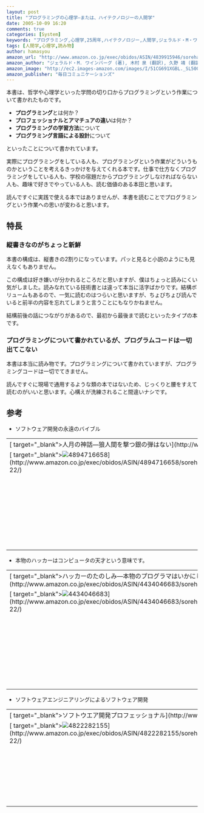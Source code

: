```yaml
---
layout: post
title: "プログラミングの心理学―または、ハイテクノロジーの人間学"
date: 2005-10-09 16:20
comments: true
categories: [System]
keywords: "プログラミング,心理学,25周年,ハイテクノロジー,人間学,ジェラルド・M・ワインバーグ,記念版"
tags: [人間学,心理学,読み物]
author: hamasyou
amazon_url: "http://www.amazon.co.jp/exec/obidos/ASIN/4839915946/sorehabooks-22/250-9930731-7444239?%5Fencoding=UTF8&camp=247&link%5Fcode=xm2"
amazon_author: "ジェラルド・M. ワインバーグ (著), 木村 泉 (翻訳), 久野 靖 (翻訳), 角田 博保 (翻訳), 白浜 律雄 (翻訳)"
amazon_image: "http://ec2.images-amazon.com/images/I/51CG691XGBL._SL500_AA300_.jpg"
amazon_publisher: "毎日コミュニケーションズ"
---
```


本書は、哲学や心理学といった学問の切り口からプログラミングという作業について書かれたものです。

<ul><li><strong>プログラミング</strong>とは何か？</li>
<li><strong>プロフェッショナルとアマチュアの違い</strong>は何か？</li>
<li><strong>プログラミングの学習方法</strong>について</li>
<li><strong>プログラミング言語による設計</strong>について</li>
</ul>

といったことについて書かれています。

実際にプログラミングをしている人も、プログラミングという作業がどういうものかということを考えるきっかけを与えてくれる本です。仕事で仕方なくプログラミングをしている人も、学校の宿題だからプログラミングしなければならない人も、趣味で好きでやっている人も、読む価値のある本田と思います。

読んですぐに実践で使える本ではありませんが、本書を読むことでプログラミングという作業への思いが変わると思います。


<!-- more -->

<h2>特長</h2>

<h3>縦書きなのがちょっと新鮮</h3>

本書の構成は、縦書きの2割りになっています。パッと見ると小説のようにも見えなくもありません。

この構成は好き嫌いが分かれるところだと思いますが、僕はちょっと読みにくい気がしました。読みなれている技術書とは違って本当に活字ばかりです。結構ボリュームもあるので、一気に読むのはつらいと思いますが、ちょびちょび読んでいると前半の内容を忘れてしまうと言うことにもなりかねません。

結構前後の話につながりがあるので、最初から最後まで読むといったタイプの本です。

<h3>プログラミングについて書かれているが、プログラムコードは一切出てこない</h3>

本書は本当に読み物です。プログラミングについて書かれていますが、プログラミングコードは一切でてきません。

読んですぐに現場で通用するような類の本ではないため、じっくりと腰をすえて読むのがいいと思います。心構えが洗練されること間違いナシです。

<h2>参考</h2>

+ ソフトウェア開発の永遠のバイブル
<div class="rakuten"><table width="400"  border="0" cellpadding="5"><tr><td colspan="2" >[ target="_blank">人月の神話―狼人間を撃つ銀の弾はない](http://www.amazon.co.jp/exec/obidos/ASIN/4894716658/sorehabooks-22/)</td></tr><tr><td valign="top">[ target="_blank"><img src="http://images.amazon.com/images/P/4894716658.09._SCMZZZZZZZ_.jpg"   border="0" alt="4894716658" />](http://www.amazon.co.jp/exec/obidos/ASIN/4894716658/sorehabooks-22/)</td><td valign="top" /><font size="-1">Jr.,フレデリック・P. ブルックス Frederick Phillips,Jr. Brooks 滝沢 徹 <br /><br /><iframe scrolling="no" frameborder="0" width="200" height="40" hspace="0" vspace="0" marginheight="0" marginwidth="0" src="http://webservices.amazon.co.jp/onca/xml?Service=AWSECommerceService&SubscriptionId=0G91FPYVW6ZGWBH4Y9G2&AssociateTag=goodpic-22&Operation=ItemLookup&IdType=ASIN&ContentType=text/html&Page=1&ResponseGroup=Offers&ItemId=4894716658&Version=2004-10-04&Style=http://www.g-tools.net/xsl/priceFFFFFF.xsl"></iframe><br /><strong>おすすめ平均  </strong><img src="http://g-images.amazon.com/images/G/01/detail/stars-4-0.gif"   border="0" alt="star" /><br /><img src="http://g-images.amazon.com/images/G/01/detail/stars-1-0.gif"   border="0" alt="star" />期待はずれ！<br /><img src="http://g-images.amazon.com/images/G/01/detail/stars-5-0.gif"   border="0" alt="star" />学生にもおすすめ<br /><img src="http://g-images.amazon.com/images/G/01/detail/stars-4-0.gif"   border="0" alt="star" />コンピューター業界のこの40年って??<br /><img src="http://g-images.amazon.com/images/G/01/detail/stars-5-0.gif"   border="0" alt="star" />ブルックスの法則の本質を理解する<br /><img src="http://g-images.amazon.com/images/G/01/detail/stars-4-0.gif"   border="0" alt="star" />温故知新<br /><br />[ target="_blank" />Amazonで詳しく見る](http://www.amazon.co.jp/exec/obidos/ASIN/4894716658/sorehabooks-22/)</font><font size="-2">by [ >G-Tools](http://www.goodpic.com/mt/aws/index.html)</font></td></tr></table></div>

+ 本物のハッカーはコンピュータの天才という意味です。
<div class="rakuten"><table width="400"  border="0" cellpadding="5"><tr><td colspan="2" >[ target="_blank">ハッカーのたのしみ―本物のプログラマはいかにして問題を解くか](http://www.amazon.co.jp/exec/obidos/ASIN/4434046683/sorehabooks-22/)</td></tr><tr><td valign="top">[ target="_blank"><img src="http://images.amazon.com/images/P/4434046683.09._SCMZZZZZZZ_.jpg"   border="0" alt="4434046683" />](http://www.amazon.co.jp/exec/obidos/ASIN/4434046683/sorehabooks-22/)</td><td valign="top" /><font size="-1">ジュニア,ヘンリー・S. ウォーレン Jr.,Henry S. Warren 滝沢 徹 <br /><br /><iframe scrolling="no" frameborder="0" width="200" height="40" hspace="0" vspace="0" marginheight="0" marginwidth="0" src="http://webservices.amazon.co.jp/onca/xml?Service=AWSECommerceService&SubscriptionId=0G91FPYVW6ZGWBH4Y9G2&AssociateTag=goodpic-22&Operation=ItemLookup&IdType=ASIN&ContentType=text/html&Page=1&ResponseGroup=Offers&ItemId=4434046683&Version=2004-10-04&Style=http://www.g-tools.net/xsl/priceFFFFFF.xsl"></iframe><br /><strong>おすすめ平均  </strong><img src="http://g-images.amazon.com/images/G/01/detail/stars-5-0.gif"   border="0" alt="star" /><br /><img src="http://g-images.amazon.com/images/G/01/detail/stars-5-0.gif"   border="0" alt="star" />最後の頑張りに効きます<br /><img src="http://g-images.amazon.com/images/G/01/detail/stars-5-0.gif"   border="0" alt="star" />えええ？<br /><img src="http://g-images.amazon.com/images/G/01/detail/stars-5-0.gif"   border="0" alt="star" />Hackっていうのは、こういうコトさ<br /><img src="http://g-images.amazon.com/images/G/01/detail/stars-5-0.gif"   border="0" alt="star" />コードの体脂肪率を極限まで絞る<br /><img src="http://g-images.amazon.com/images/G/01/detail/stars-5-0.gif"   border="0" alt="star" />歓喜に満ちてこの本を推奨する<br /><br />[ target="_blank" />Amazonで詳しく見る](http://www.amazon.co.jp/exec/obidos/ASIN/4434046683/sorehabooks-22/)</font><font size="-2">by [ >G-Tools](http://www.goodpic.com/mt/aws/index.html)</font></td></tr></table></div>

+ ソフトウェアエンジニアリングによるソフトウェア開発
<div class="rakuten"><table width="400" border="0" cellpadding="5"><tr><td colspan="2" >[ target="_blank">ソフトウエア開発プロフェッショナル](http://www.amazon.co.jp/exec/obidos/ASIN/4822282155/sorehabooks-22/)</td></tr><tr><td valign="top">[ target="_blank"><img src="http://images.amazon.com/images/P/4822282155.09._SCMZZZZZZZ_.jpg"   border="0" alt="4822282155" />](http://www.amazon.co.jp/exec/obidos/ASIN/4822282155/sorehabooks-22/)</td><td valign="top" /><font size="-1">スティーブ・マコネル 松原 友夫 山浦 恒央 <br /><br /><iframe scrolling="no" frameborder="0" width="200" height="40" hspace="0" vspace="0" marginheight="0" marginwidth="0" src="http://webservices.amazon.co.jp/onca/xml?Service=AWSECommerceService&SubscriptionId=0G91FPYVW6ZGWBH4Y9G2&AssociateTag=goodpic-22&Operation=ItemLookup&IdType=ASIN&ContentType=text/html&Page=1&ResponseGroup=Offers&ItemId=4822282155&Version=2004-10-04&Style=http://www.g-tools.net/xsl/priceFFFFFF.xsl"></iframe><br /><strong>おすすめ平均  </strong><img src="http://g-images.amazon.com/images/G/01/detail/stars-4-5.gif"   border="0" alt="star" /><br /><img src="http://g-images.amazon.com/images/G/01/detail/stars-5-0.gif"   border="0" alt="star" />ソフトウェア関わる人すべてにお勧め<br /><img src="http://g-images.amazon.com/images/G/01/detail/stars-5-0.gif"   border="0" alt="star" />ソフトウェアエンジニアリングとは？<br /><img src="http://g-images.amazon.com/images/G/01/detail/stars-4-0.gif"   border="0" alt="star" />「ニセ実力主義」の組織のすべての人へ<br /><br />[ target="_blank" />Amazonで詳しく見る](http://www.amazon.co.jp/exec/obidos/ASIN/4822282155/sorehabooks-22/)</font><font size="-2">by [ >G-Tools](http://www.goodpic.com/mt/aws/index.html)</font></td></tr></table></div>




